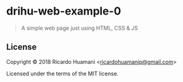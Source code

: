 # drihu-web-example-0
> A simple web page just using HTML, CSS &amp; JS

## License
Copyright &copy; 2018 Ricardo Huamani &lt;ricardohuamanip@gmail.com&gt;

Licensed under the terms of the MIT license.
